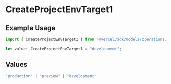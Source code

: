 # CreateProjectEnvTarget1

## Example Usage

```typescript
import { CreateProjectEnvTarget1 } from "@vercel/sdk/models/operations/createprojectenv.js";

let value: CreateProjectEnvTarget1 = "development";
```

## Values

```typescript
"production" | "preview" | "development"
```